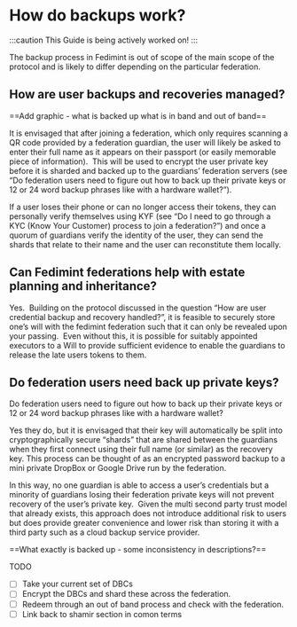 # How do backups work?

:::caution
This Guide is being actively worked on!
:::

The backup process in Fedimint is out of scope of the main scope of the protocol and is likely to differ depending on the particular federation. 

## How are user backups and recoveries managed?

==Add graphic - what is backed up what is in band and out of band==

It is envisaged that after joining a federation, which only requires scanning a QR code provided by a federation guardian, the user will likely be asked to enter their full name as it appears on their passport (or easily memorable piece of information).  This will be used to encrypt the user private key before it is sharded and backed up to the guardians’ federation servers (see “Do federation users need to figure out how to back up their private keys or 12 or 24 word backup phrases like with a hardware wallet?”).

If a user loses their phone or can no longer access their tokens, they can personally verify themselves using KYF (see “Do I need to go through a KYC (Know Your Customer) process to join a federation?”) and once a quorum of guardians verify the identity of the user, they can send the shards that relate to their name and the user can reconstitute them locally.

## Can Fedimint federations help with estate planning and inheritance?

Yes.  Building on the protocol discussed in the question “How are user credential backup and recovery handled?”, it is feasible to securely store one’s will with the fedimint federation such that it can only be revealed upon your passing.  Even without this, it is possible for suitably appointed executors to a Will to provide sufficient evidence to enable the guardians to release the late users tokens to them.

## Do federation users need back up private keys?

Do federation users need to figure out how to back up their private keys or 12 or 24 word backup phrases like with a hardware wallet?

Yes they do, but it is envisaged that their key will automatically be split into cryptographically secure “shards” that are shared between the guardians when they first connect using their full name (or similar) as the recovery key. This process can be thought of as an encrypted password backup to a mini private DropBox or Google Drive run by the federation.

In this way, no one guardian is able to access a user’s credentials but a minority of guardians losing their federation private keys will not prevent recovery of the user’s private key.  Given the multi second party trust model that already exists, this approach does not introduce additional risk to users but does provide greater convenience and lower risk than storing it with a third party such as a cloud backup service provider.

==What exactly is backed up - some inconsistency in descriptions?==

TODO

- [ ] Take your current set of DBCs
- [ ] Encrypt the DBCs and shard these across the federation.
- [ ] Redeem through an out of band process and check with the federation.
- [ ] Link back to shamir section in comon terms

